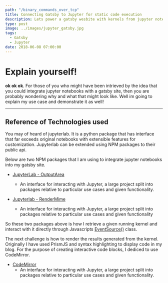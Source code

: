 ```yaml
---
path: "/binary_commands_over_tcp"
title: Connecting Gatsby to Jupyter for static code execution
description: Lets power a gatsby wesbite with kernels from jupyter notebooks to execute code and render results with server sent events in markdown components.
type: post
image: ../images/jupyter_gatsby.jpg
tags:
  - Gatsby
  - Jupyter
date: 2018-06-08 07:00:00
---
```



# Explain yourself!

**ok ok ok**. For those of you who might have been intrieved by the idea that you could integrate jupyter notebooks with a gatsby site, then you are probably wondering why and what that might look like. Well im going to explain my use case and demonstrate it as well!

---

## Reference of Technologies used

You may of heard of jupyterlab. It is a python package that has interface that far exceeds original notebooks with extensible features for customization. Jupyterlab can be extended using NPM packages to their public api.

<githubreadme user="jupyterlab" repo="jupyterlab"></githubreadme>


Below are two NPM packages that I am using to integrate jupyter notebooks into my gatsby site.


*  [JupyterLab - OutputArea](https://github.com/jupyterlab/jupyterlab/tree/master/packages/outputarea)
    -   An interface for interacting with Jupyter, a large project split into packages relative to particular use cases and given functionality.

*  [Jupyterlab - RenderMime](https://github.com/jupyterlab/jupyterlab/tree/master/packages/rendermime-interface)
    -   An interface for interacting with Jupyter, a large project split into  packages relative to particular use cases and given functionality


So these two packages above is how I retrieve a given running kernel and interact with it directly through Javascripts [EventSource()](https://developer.mozilla.org/en-US/docs/Web/API/EventSource)  class.

The next challenge is how to render the results generated from the kernel. Originally I have used PrismJS and syntax highlighting to display code in my blog. For the purpose of creating interactive code blocks, I dediced to use CodeMirror.

*  [CodeMirror](https://www.npmjs.com/package/codemirror)
    -   An interface for interacting with Jupyter, a large project split into packages relative to particular use cases and given functionality.

<githubreadme user="codemirror" repo="CodeMirror"></githubreadme>



<sociallinks title="Gatsby & Jupyter" path="jupyter&gatsby" description="Integrating kernels from Jupyter into Gatsby with server side events. Interactive code blocks with code execution powered by kernels from jupyter!"></sociallinks>


<banner author="Dillan Teagle"></banner>